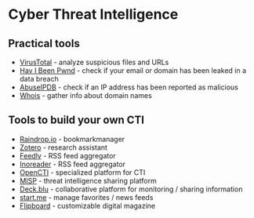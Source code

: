 # Cyber Threat Intelligence

## Practical tools
- [VirusTotal](https://www.virustotal.com/gui/home)  - analyze suspicious files and URLs
- [Hav I Been Pwnd](https://haveibeenpwned.com/)  - check if your email or domain has been leaked in a data breach
- [AbuseIPDB](https://www.abuseipdb.com/)  - check if an IP address has been reported as malicious
- [Whois](https://www.whois.com/)  - gather info about domain names

## Tools to build your own CTI
- [Raindrop.io](https://raindrop.io/)  - bookmarkmanager
- [Zotero](https://www.zotero.org/) - research assistant
- [Feedly](https://feedly.com/) - RSS feed aggregator
- [Inoreader](https://www.inoreader.com/nl/) -  RSS feed aggregator
- [OpenCTI](https://demo.opencti.io/dashboard) - specialized platform for CTI
- [MISP](https://www.misp-project.org/) - threat intelligence sharing platform
- [Deck.blu](https://deck.blue/) - collaborative platform for monitoring / sharing information
- [start.me](https://fr.about.start.me/) - manage favorites / news feeds
- [Flipboard](https://about.flipboard.com/) - customizable digital magazine
